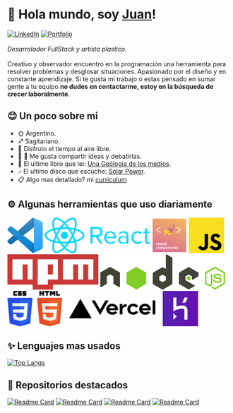 # 👋 Hola mundo, soy [Juan](https://github.com/JuanStromanIlz)!

[![LinkedIn](https://img.shields.io/badge/-LinkedIn-blue?style=for-the-badge&logo=linkedin&logoColor=white)](https://www.linkedin.com/in/jstromanilz)
[![Portfolio](https://img.shields.io/badge/-Portfolio-white?style=for-the-badge&logo=googlechrome&logoColor=black)](https://jstromanilz.vercel.app)\
\
_Desarrolador FullStack y artista plastico._\
\
Creativo y observador encuentro en
la programación una herramienta
para resolver problemas y desglosar
situaciones. Apasionado por el diseño
y en constante aprendizaje. Si te gusta mi trabajo o estas pensado en sumar gente a tu equipo **no dudes en contactarme, estoy en la búsqueda de crecer laboralmente**.

## 😊 Un poco sobre mi

- 🌞 Argentino.
- ♐ Sagitariano.
- 🌿 Disfruto el tiempo al aire libre.
- 👨 👩 Me gusta compartir ideas y debatirlas.
- 📕 El ultimo libro que leí: [Una Geólogia de los medios](https://cajanegraeditora.com.ar/libros/una-geologia-de-los-medios-jussi-parikka/).
- 🎶 El ultimo disco que escuche: [Solar Power](https://youtu.be/wvsP_lzh2-8).
- 📋 Algo mas detallado? mi [curriculum](/JuanStromanIlzFSCV.pdf)

## ⚙️ Algunas herramientas que uso diariamente

<img src=/icons/vsc.png height=80></img>
<img src=/icons/react.png height=80></img>
<img src=/icons/sc.png height=80></img>
<img src=/icons/js.png height=80></img>
<img src=/icons/npm.png height=80></img>
<img src=/icons/node.svg height=80></img>
<img src=/icons/csshtml.png height=80></img>
<img src=/icons/vercel.png height=80></img>
<img src=/icons/heroku1.png height=80></img>

## ✨ Lenguajes mas usados

[![Top Langs](https://github-readme-stats.vercel.app/api/top-langs/?username=JuanStromanIlz&layout=compact&hide_title=true&theme=dark)](https://github.com/JuanStromanIlz/github-readme-stats)

## 🌟 Repositorios destacados

[![Readme Card](https://github-readme-stats.vercel.app/api/pin/?username=JuanStromanIlz&repo=merramarie-nextjs&theme=dark)](https://github.com/JuanStromanIlz/merramarie-nextjs)
[![Readme Card](https://github-readme-stats.vercel.app/api/pin/?username=JuanStromanIlz&repo=cck-visuales-cartelera&theme=dark)](https://github.com/JuanStromanIlz/cck-visuales-cartelera)
[![Readme Card](https://github-readme-stats.vercel.app/api/pin/?username=JuanStromanIlz&repo=ecommerce&theme=dark)](https://github.com/JuanStromanIlz/ecommerce)
[![Readme Card](https://github-readme-stats.vercel.app/api/pin/?username=JuanStromanIlz&repo=merramarie-back&theme=dark)](https://github.com/JuanStromanIlz/merramarie-back)
